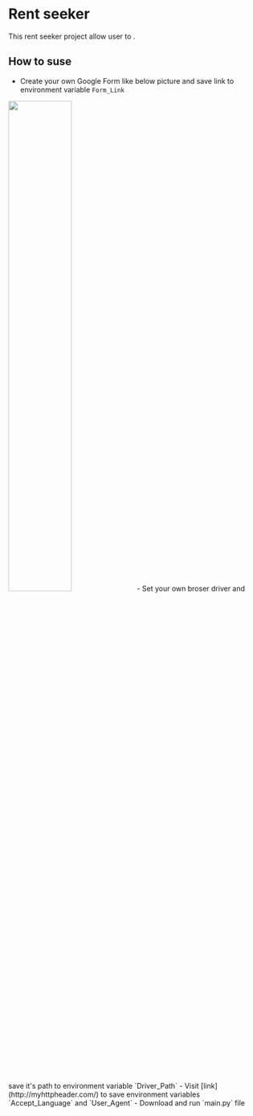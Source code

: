 # Rent seeker
This rent seeker project allow user to .

## How to suse
- Create your own Google Form like below picture and save link to environment variable `Form_Link`  
<img src="/form.png" width="50%" height="50%">
- Set your own broser driver and save it's path to environment variable `Driver_Path`
- Visit [link](http://myhttpheader.com/) to save environment variables `Accept_Language` and `User_Agent`
- Download and run `main.py` file
